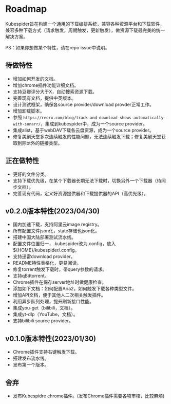 # Roadmap
Kubespider旨在构建一个通用的下载编排系统，兼容各种资源平台和下载软件，兼容多种下载方式（请求触发，周期触发，更新触发），做资源下载最完美的统一解决方案。

PS：如果你想做某个特性，请在repo issue中说明。

## 待做特性
* 增加如何开发的文档。
* 增加chrome插件功能详细文档。
* 支持豆瓣评分大于X，自动搜索资源下载。
* 完善现有文档，提供中英版本。
* 设计测试框架，确保各source provider/download provder正常工作。
* 增加卸载脚本。
* 参照 `https://reorx.com/blog/track-and-download-shows-automatically-with-sonarr/`，集成到kubespider中，成为一个source provider。
* 集成alist，基于webDAV下载各云盘资源，成为一个source provider。
* 修复美剧天堂多次连续触发的性能问题，无法连续触发下载；修复美剧天堂获取到除bt外的链接类型。

## 正在做特性
* 更好的文件分类。
* 支持下载优先级，在某个下载器长期无法下载时，切换另外一个下载器（待同步文档）。
* 完善现有代码，定义好资源提供器和下载提供器的API（高优先级）。

## v0.2.0版本特性(2023/04/30)
* 国内加速下载，支持阿里云image registry。
* 所有配置文件json化，state存储也json化。
* 搭建中国大陆部署测试流水线。
* 配置文件位置归一，.kubespider改为.config，放入${HOME}/kubespider/.config。
* 支持迅雷download provider。
* README特性表格化，更易阅读。
* 修复torrent触发下载时，带query参数的请求。
* 支持qBittorrent。
* Chrome插件在保存server地址时做健康检查。
* 添加如下文档：如何配置Aria2，如何触发下载各种类型文件。
* 增加API文档，便于其他人二次相关触发插件。
* 利用异步队列处理，提升刷新接口性能。
* 集成you-get（bilibili，文档）。
* 集成yt-dlp（YouTube，文档）。
* 支持bilibili source provider。

## v0.1.0版本特性(2023/01/30)
* Chrome插件支持右键触发下载。
* 搭建发布流水线。
* 发布第一个版本。

## 舍弃
* 发布Kubespidre chrome插件。(发布Chrome插件需要各项审核，比较麻烦)

